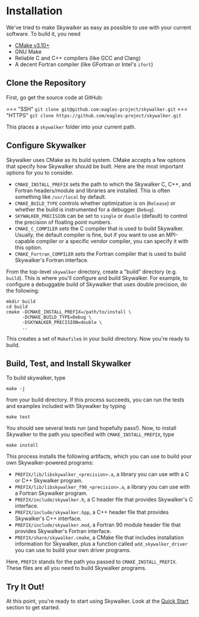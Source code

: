 # Installation

We've tried to make Skywalker as easy as possible to use with your current
software. To build it, you need

+ [CMake v3.10+](https://cmake.org/)
+ GNU Make
+ Reliable C and C++ compilers (like GCC and Clang)
+ A decent Fortran compiler (like GFortran or Intel's `ifort`)

## Clone the Repository

First, go get the source code at GitHub:

=== "SSH"
    ```
    git clone git@github.com:eagles-project/skywalker.git
    ```
=== "HTTPS"
    ```
    git clone https://github.com/eagles-project/skywalker.git
    ```

This places a `skywalker` folder into your current path.

## Configure Skywalker

Skywalker uses CMake as its build system. CMake accepts a few options that
specify how Skywalker should be built. Here are the most important options for
you to consider.

* `CMAKE_INSTALL_PREFIX` sets the path to which the Skywalker C, C++, and
  Fortran headers/module and libraries are installed. This is often something
  like `/usr/local` by default.
* `CMAKE_BUILD_TYPE` controls whether optimization is on (`Release`) or whether
  the build is instrumented for a debugger (`Debug`).
* `SKYWALKER_PRECISION` can be set to `single` or `double` (default) to control
  the precision of floating point numbers.
* `CMAKE_C_COMPILER` sets the C compiler that is used to build Skywalker.
  Usually, the default compiler is fine, but if you want to use an MPI-capable
  compiler or a specific vendor compiler, you can specify it with this option.
* `CMAKE_Fortran_COMPILER` sets the Fortran compiler that is used to build
  Skywalker's Fortran interface.

From the top-level `skywalker` directory, create a "build" directory
(e.g. `build`). This is where you'll configure and build Skywalker. For example,
to configure a debuggable build of Skywalker that uses double precision, do the
following:

```
mkdir build
cd build
cmake -DCMAKE_INSTALL_PREFIX=/path/to/install \
      -DCMAKE_BUILD_TYPE=Debug \
      -DSKYWALKER_PRECISION=double \
      ..
```

This creates a set of `Makefile`s in your build directory. Now you're ready
to build.

## Build, Test, and Install Skywalker

To build skywalker, type

```
make -j
```

from your build directory. If this process succeeds, you can run the tests
and examples included with Skywalker by typing

```
make test
```

You should see several tests run (and hopefully pass!). Now, to install
Skywalker to the path you specified with `CMAKE_INSTALL_PREFIX`, type

```
make install
```

This process installs the following artifacts, which you can use to
build your own Skywalker-powered programs:

* `PREFIX/lib/libskywalker_<precision>.a`, a library you can use with a C or C++
  Skywalker program.
* `PREFIX/lib/libskywalker_f90_<precision>.a`, a library you can use with a
  Fortran Skywalker program.
* `PREFIX/include/skywalker.h`, a C header file that provides Skywalker's C
  interface.
* `PREFIX/include/skywalker.hpp`, a C++ header file that provides Skywalker's
  C++ interface.
* `PREFIX/include/skywalker.mod`, a Fortran 90 module header file that provides
  Skywalker's Fortran interface.
* `PREFIX/share/skywalker.cmake`, a CMake file that includes installation
  information for Skywalker, plus a function called `add_skywalker_driver` you
  can use to build your own driver programs.

Here, `PREFIX` stands for the path you passed to `CMAKE_INSTALL_PREFIX`. These
files are all you need to build Skywalker programs.

## Try It Out!

At this point, you're ready to start using Skywalker. Look at the
[Quick Start](quick_start.md) section to get started.
